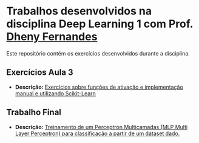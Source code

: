 # Trabalhos desenvolvidos na disciplina Deep Learning 1 com Prof. [Dheny Fernandes](https://www.linkedin.com/in/dhenyfernandes)

Este repositório contém os exercícios desenvolvidos durante a disciplina.

## Exercícios Aula 3
- **Descrição:** [Exercícios sobre funções de ativação e implementação manual e utilizando Scikit-Learn ](https://github.com/mvlaran/mba-fiap/blob/main/deeplearning1/exercicios_aula_3.ipynb)

## Trabalho Final
- **Descrição:** [Treinamento de um Perceptron Multicamadas (MLP Multi Layer Perceptron) para classificação a partir de um dataset dado.](https://github.com/mvlaran/mba-fiap/blob/main/deeplearning1/trabalho_final.ipynb)
